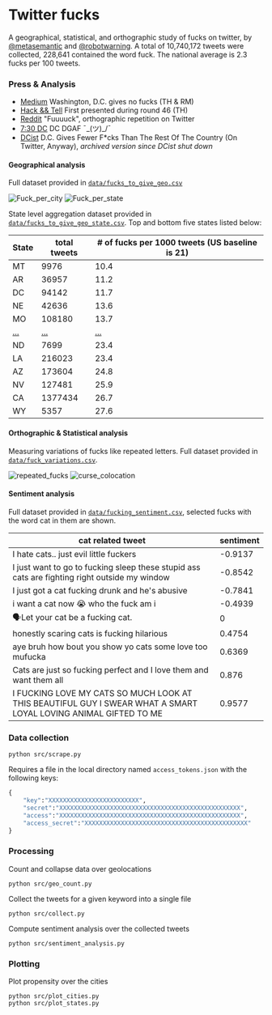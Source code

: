 # Twitter fucks

A geographical, statistical, and orthographic study of fucks on twitter, by [@metasemantic](https://twitter.com/metasemantic?lang=en) and [@robotwarning](https://twitter.com/robotwarning).
A total of 10,740,172 tweets were collected, 228,641 contained the word fuck.
The national average is 2.3 fucks per 100 tweets.

### Press & Analysis

+ [Medium](https://medium.com/@travis.hoppe/washington-d-c-gives-no-fucks-be51aa152fe) Washington, D.C. gives no fucks (TH & RM)
+ [Hack && Tell](https://thoppe.github.io/twitterf_cks/HnT_presentation.html) First presented during round 46 (TH)
+ [Reddit](https://www.reddit.com/r/dataisbeautiful/comments/6rosek/fuuuuck_orthographic_repetition_on_twitter_oc/) "Fuuuuck", orthographic repetition on Twitter
+ [7:30 DC](http://mailchi.mp/730dc/are-you-a-young-or-old-millennial-731441) DC DGAF ¯\_(ツ)_/¯
+ [DCist](static/archived_dcist.html) D.C. Gives Fewer F*cks Than The Rest Of The Country (On Twitter, Anyway), _archived version since DCist shut down_

#### Geographical analysis

Full dataset provided in [`data/fucks_to_give_geo.csv`](data/fucks_to_give_geo.csv)

![Fuck_per_city](figures/fucks_given_per_city.png "Fucks per city")
![Fuck_per_state](figures/fucks_given_national.png "Fucks per state")

State level aggregation dataset provided in [`data/fucks_to_give_geo_state.csv`](data/fucks_to_give_geo_state.csv). Top and bottom five states listed below:

| State | total tweets | # of fucks per 1000 tweets (US baseline is 21)|
|------ |---------|----|
|MT	| 9976 |10.4|
|AR	| 36957 |11.2| 
|DC	| 94142| 11.7|
|NE	| 42636|13.6|
|MO	| 108180|13.7|
|[...](data/fucks_to_give_geo_state.csv)   | [...](data/fucks_to_give_geo_state.csv) | [...](data/fucks_to_give_geo_state.csv) |
|ND	|7699 |	23.4|
|LA	| 216023| 	23.4|
|AZ	| 173604|	24.8|
|NV	| 127481|	25.9|
|CA	| 1377434|	26.7|
|WY	| 5357|	27.6|


#### Orthographic & Statistical analysis

Measuring variations of fucks like repeated letters. Full dataset provided in [`data/fuck_variations.csv`](data/fuck_variations.csv).

![repeated_fucks](figures/fuuuucks.png "Fuuuucks")
![curse_colocation](figures/curse_colocation.png "Curses")

#### Sentiment analysis

Full dataset provided in [`data/fucking_sentiment.csv`](data/fucking_sentiment.csv), selected fucks with the word cat in them are shown.

| cat related tweet | sentiment |
| ------| --------- |
| I hate cats.. just evil little fuckers | -0.9137|
I just want to go to fucking sleep these stupid ass cats are fighting right outside my window |	-0.8542 |
|I just got a cat fucking drunk and he's abusive | -0.7841|
| i want a cat now 😭 who the fuck am i | -0.4939|
| 🗣Let your cat be a fucking cat. | 0|
| honestly scaring cats is fucking hilarious | 0.4754 |
| aye bruh how bout you show yo cats some love too mufucka | 0.6369|
| Cats are just so fucking perfect and I love them and want them all | 0.876|
| I FUCKING LOVE MY CATS SO MUCH LOOK AT THIS BEAUTIFUL GUY I SWEAR WHAT A SMART LOYAL LOVING ANIMAL GIFTED TO ME | 0.9577| 


### Data collection

    python src/scrape.py

Requires a file in the local directory named `access_tokens.json` with the following keys:

``` python
{
    "key":"XXXXXXXXXXXXXXXXXXXXXXXXX",
    "secret":"XXXXXXXXXXXXXXXXXXXXXXXXXXXXXXXXXXXXXXXXXXXXXXXXXX",
    "access":"XXXXXXXXXXXXXXXXXXXXXXXXXXXXXXXXXXXXXXXXXXXXXXXXXX",
    "access_secret":"XXXXXXXXXXXXXXXXXXXXXXXXXXXXXXXXXXXXXXXXXXXXX"
}
```

### Processing

Count and collapse data over geolocations

    python src/geo_count.py

Collect the tweets for a given keyword into a single file

    python src/collect.py

Compute sentiment analysis over the collected tweets

    python src/sentiment_analysis.py
    
### Plotting

Plot propensity over the cities

    python src/plot_cities.py
    python src/plot_states.py
